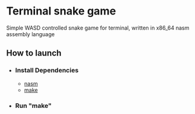 # Terminal snake game

Simple WASD controlled snake game for terminal, written in x86_64 nasm assembly language

## How to launch

- ### Install Dependencies
  - [nasm](https://www.nasm.us/)
  - [make](https://www.gnu.org/software/make/#download)
- ### Run "make"
